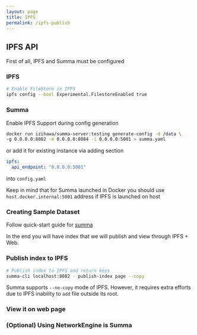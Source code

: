 ```yaml
---
layout: page
title: IPFS
permalink: /ipfs-publish
---
```

## IPFS API

First of all, IPFS and Summa must be configured

### IPFS
```bash
# Enable FileStore in IPFS
ipfs config --bool Experimental.FilestoreEnabled true
```

### Summa
Enable IPFS Support during config generation
```bash
docker run izihawa/summa-server:testing generate-config -d /data \
-g 0.0.0.0:8082 -m 0.0.0.0:8084 -i 0.0.0.0:5001 > summa.yaml
```
or add it for existing instance via adding section
```yaml
ipfs:
  api_endpoint: "0.0.0.0:5001"
```
into `config.yaml`

Keep in mind that for Summa launched in Docker you should use `host.docker.internal:5001` address if IPFS is launched on host

### Creating Sample Dataset

Follow quick-start guide for [summa](/summa/quick-start#setup)

In the end you will have index that we will publish and view through IPFS + Web.

### Publish index to IPFS <a name="ipfs"></a>
```bash
# Publish index to IPFS and return keys
summa-cli localhost:8082 - publish-index page --copy
```

Summa supports `--no-copy` mode of IPFS. However, it requires extra efforts due to IPFS inability to `add` file outside its root.

### View it on web page <a name="web"></a>



### (Optional) Using NetworkEngine is Summa <a name="network-engine"></a>